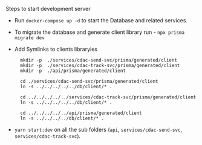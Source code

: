 Steps to start development server

- Run `docker-compose up -d` to start the Database and related services.
- To migrate the database and generate client library run - `npx prisma migrate dev`
- Add Symlinks to clients libraryies

  ```shell
    mkdir -p  ./services/cdac-send-svc/prisma/generated/client
    mkdir -p  ./services/cdac-track-svc/prisma/generated/client
    mkdir -p  ./api/prisma/generated/client

    cd ./services/cdac-send-svc/prisma/generated/client
    ln -s ../../../../../db/client/* .

    cd ../../../../../services/cdac-track-svc/prisma/generated/client
    ln -s ../../../../../db/client/* .

    cd ../../../../../api/prisma/generated/client
    ln -s ../../../../db/client/* .
  ```

- `yarn start:dev` on all the sub folders (`api`, `services/cdac-send-svc`, `services/cdac-track-svc`).

